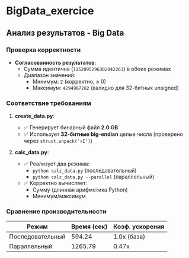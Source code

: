 # BigData_exercice

## Анализ результатов - Big Data

### Проверка корректности
- **Согласованность результатов**:
  - Сумма идентична (`1152895296302042263`) в обоих режимах
  - Диапазон значений:
    - Минимум: `2` (корректно, ≥ 0)
    - Максимум: `4294967282` (валидно для 32-битных unsigned)

### Соответствие требованиям
1. **create_data.py**:
   - ✅ Генерирует бинарный файл **2.0 GB**
   - ✅ Использует **32-битные big-endian** целые числа (проверено через `struct.unpack('>I')`)

2. **calc_data.py**:
   - ✅ Реализует два режима:
     - `python calc_data.py` (последовательный)
     - `python calc_data.py --parallel` (параллельный)
   - ✅ Корректно вычисляет:
     - Сумму (длинная арифметика Python)
     - Минимум/максимум

### Сравнение производительности
| Режим       | Время (сек) | Коэф. ускорения |
|-------------|------------|-----------------|
| Последовательный | 594.24     | 1.0x (база)     |
| Параллельный    | 1265.79    | 0.47x           |
